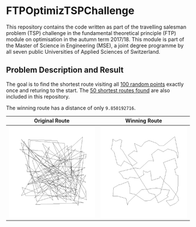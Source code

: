 # FTPOptimizTSPChallenge

This repository contains the code written as part of the travelling salesman problem (TSP) challenge
in the fundamental theoretical principle (FTP) module on optimisation in the autumn term 2017/18.
This module is part of the Master of Science in Engineering (MSE),
a joint degree programme by all seven public Universities of Applied Sciences of Switzerland.

## Problem Description and Result

The goal is to find the shortest route visiting all [100 random points](00_data/points.csv) exactly once and returing to the start.
The [50 shortest routes found](00_data/routes.csv) are also included in this repository.

The winning route has a distance of only `9.850192716`.

|             Original Route            |            Winning Route            |
|:-------------------------------------:|:-----------------------------------:|
| ![original route](original-route.png) | ![winning route](winning-route.png) |

